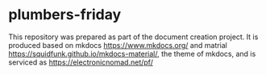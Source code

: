 # plumbers-friday

This repository was prepared as part of the document creation project. It is produced based on mkdocs <https://www.mkdocs.org/> and matrial <https://squidfunk.github.io/mkdocs-material/>, the theme of mkdocs, and is serviced as <https://electronicnomad.net/pf/>
